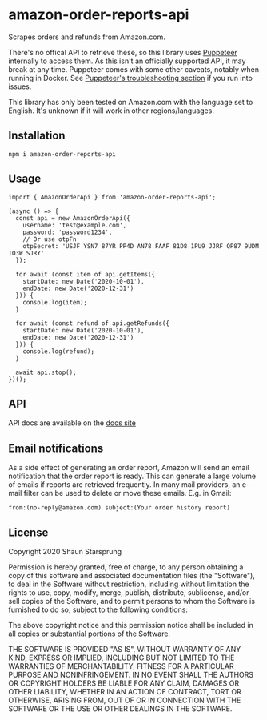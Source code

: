 # amazon-order-reports-api

Scrapes orders and refunds from Amazon.com.

There's no offical API to retrieve these, so this library uses [Puppeteer](https://github.com/puppeteer/puppeteer/) internally to access them. As this isn't an officially supported API, it may break at any time. Puppeteer comes with some other caveats, notably when running in Docker. See [Puppeteer's troubleshooting section](https://github.com/puppeteer/puppeteer/blob/main/docs/troubleshooting.md) if you run into issues.

This library has only been tested on Amazon.com with the language set to English. It's unknown if it will work in other regions/languages.

## Installation

```
npm i amazon-order-reports-api
```

## Usage

```
import { AmazonOrderApi } from 'amazon-order-reports-api';

(async () => {
  const api = new AmazonOrderApi({
    username: 'test@example.com',
    password: 'password1234',
    // Or use otpFn
    otpSecret: 'USJF YSN7 87YR PP4D AN78 FAAF 81D8 1PU9 JJRF QP87 9UDM IO3W SJRY'
  });

  for await (const item of api.getItems({
    startDate: new Date('2020-10-01'),
    endDate: new Date('2020-12-31')
  })) {
    console.log(item);
  }

  for await (const refund of api.getRefunds({
    startDate: new Date('2020-10-01'),
    endDate: new Date('2020-12-31')
  })) {
    console.log(refund);
  }

  await api.stop();
})();
```

## API

API docs are available on the [docs site](https://docs.starsprung.com/amazon-order-reports-api/)

## Email notifications

As a side effect of generating an order report, Amazon will send an email notification that the order report is ready. This can generate a large volume of emails if reports are retrieved frequently. In many mail providers, an e-mail filter can be used to delete or move these emails. E.g. in Gmail:

```
from:(no-reply@amazon.com) subject:(Your order history report)
```

## License

Copyright 2020 Shaun Starsprung

Permission is hereby granted, free of charge, to any person obtaining a copy of this software and associated documentation files (the "Software"), to deal in the Software without restriction, including without limitation the rights to use, copy, modify, merge, publish, distribute, sublicense, and/or sell copies of the Software, and to permit persons to whom the Software is furnished to do so, subject to the following conditions:

The above copyright notice and this permission notice shall be included in all copies or substantial portions of the Software.

THE SOFTWARE IS PROVIDED "AS IS", WITHOUT WARRANTY OF ANY KIND, EXPRESS OR IMPLIED, INCLUDING BUT NOT LIMITED TO THE WARRANTIES OF MERCHANTABILITY, FITNESS FOR A PARTICULAR PURPOSE AND NONINFRINGEMENT. IN NO EVENT SHALL THE AUTHORS OR COPYRIGHT HOLDERS BE LIABLE FOR ANY CLAIM, DAMAGES OR OTHER LIABILITY, WHETHER IN AN ACTION OF CONTRACT, TORT OR OTHERWISE, ARISING FROM, OUT OF OR IN CONNECTION WITH THE SOFTWARE OR THE USE OR OTHER DEALINGS IN THE SOFTWARE.
